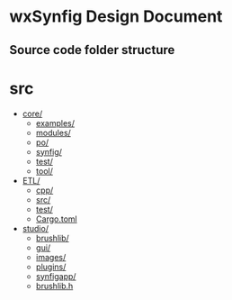 wxSynfig Design Document
=============================


Source code folder structure
----------------------------

# src

* [core/](.\src\core)
  * [examples/](.\src\core\examples)
  * [modules/](.\src\core\modules)
  * [po/](.\src\core\po)
  * [synfig/](.\src\core\synfig)
  * [test/](.\src\core\test)
  * [tool/](.\src\core\tool)
* [ETL/](.\src\ETL)
  * [cpp/](.\src\ETL\cpp)
  * [src/](.\src\ETL\src)
  * [test/](.\src\ETL\test)
  * [Cargo.toml](.\src\ETL\Cargo.toml)
* [studio/](.\src\studio)
  * [brushlib/](.\src\studio\brushlib)
  * [gui/](.\src\studio\gui)
  * [images/](.\src\studio\images)
  * [plugins/](.\src\studio\plugins)
  * [synfigapp/](.\src\studio\synfigapp)
  * [brushlib.h](.\src\studio\brushlib.h)
